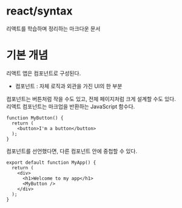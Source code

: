 # react/syntax
리액트를 학습하며 정리하는 마크다운 문서  

# 기본 개념
리액트 앱은 컴포넌트로 구성된다.  
- 컴포넌트 : 자체 로직과 외관을 가진 UI의 한 부분  

컴포넌트는 버튼처럼 작을 수도 있고, 전체 페이지처럼 크게 설계할 수도 있다.  
리액트 컴포넌트는 마크업을 반환하는 JavaScript 함수다.  
```
function MyButton() {
  return (
    <button>I'm a button</button>
  );
}
```
컴포넌트를 선언했다면, 다른 컴포넌트 안에 중첩할 수 있다.  
```
export default function MyApp() {
  return (
    <div>
      <h1>Welcome to my app</h1>
      <MyButton />
    </div>
  );
}
```
